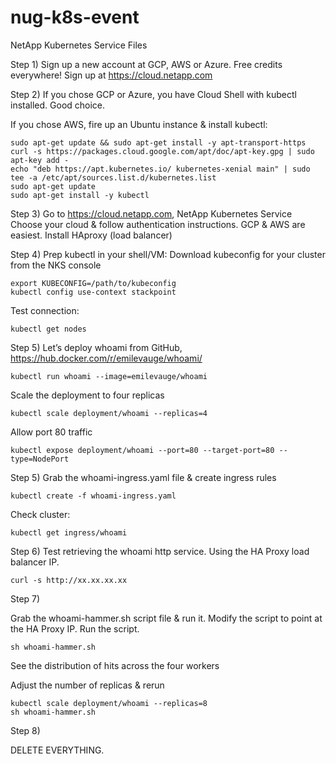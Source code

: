 # nug-k8s-event
NetApp Kubernetes Service Files

Step 1) 
Sign up a new account at GCP, AWS or Azure. Free credits everywhere!
Sign up at https://cloud.netapp.com

Step 2)
If you chose GCP or Azure, you have Cloud Shell with kubectl installed. Good choice.

If you chose AWS, fire up an Ubuntu instance & install kubectl:
	
	sudo apt-get update && sudo apt-get install -y apt-transport-https
	curl -s https://packages.cloud.google.com/apt/doc/apt-key.gpg | sudo apt-key add -
	echo "deb https://apt.kubernetes.io/ kubernetes-xenial main" | sudo tee -a /etc/apt/sources.list.d/kubernetes.list
	sudo apt-get update
	sudo apt-get install -y kubectl

Step 3)
Go to https://cloud.netapp.com, NetApp Kubernetes Service
Choose your cloud & follow authentication instructions. GCP & AWS are easiest.
Install HAproxy (load balancer)

Step 4)
Prep kubectl in your shell/VM:
Download kubeconfig for your cluster from the NKS console

	export KUBECONFIG=/path/to/kubeconfig
	kubectl config use-context stackpoint

Test connection: 

	kubectl get nodes

Step 5)
Let’s deploy whoami from GitHub, https://hub.docker.com/r/emilevauge/whoami/

	kubectl run whoami --image=emilevauge/whoami

Scale the deployment to four replicas

	kubectl scale deployment/whoami --replicas=4

Allow port 80 traffic

	kubectl expose deployment/whoami --port=80 --target-port=80 --type=NodePort

Step 5) 
Grab the whoami-ingress.yaml file & create ingress rules

	kubectl create -f whoami-ingress.yaml

Check cluster:

	kubectl get ingress/whoami

Step 6)
Test retrieving the whoami http service. Using the HA Proxy load balancer IP.

	curl -s http://xx.xx.xx.xx

Step 7)

Grab the whoami-hammer.sh script file & run it.
Modify the script to point at the HA Proxy IP.
Run the script.

	sh whoami-hammer.sh

See the distribution of hits across the four workers

Adjust the number of replicas & rerun

	kubectl scale deployment/whoami --replicas=8
	sh whoami-hammer.sh

Step 8) 

DELETE EVERYTHING.





